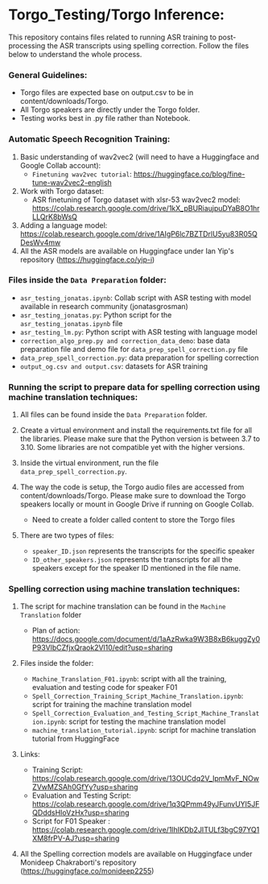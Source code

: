 # Torgo_Testing/Torgo Inference:

This repository contains files related to running ASR training to post-processing the ASR transcripts using spelling correction. Follow the files below to understand the whole process.

### **General Guidelines:**

- Torgo files are expected base on output.csv to be in content/downloads/Torgo.
- All Torgo speakers are directly under the Torgo folder.
- Testing works best in .py file rather than Notebook.

### Automatic Speech Recognition Training:
1. Basic understanding of wav2vec2 (will need to have a Huggingface and Google Collab account):
   - `Finetuning wav2vec tutorial`: https://huggingface.co/blog/fine-tune-wav2vec2-english
2. Work with Torgo dataset:
   - ASR finetuning of Torgo dataset with xlsr-53 wav2vec2 model: https://colab.research.google.com/drive/1kX_pBURiaujpuDYaB8O1hrLLQrK8bWsQ
3. Adding a language model: https://colab.research.google.com/drive/1AIgP6lc7BZTDrlU5yu83R05QDesWv4mw
4. All the ASR models are available on Huggingface under Ian Yip's repository (https://huggingface.co/yip-i)

### Files inside the `Data Preparation` folder:
- `asr_testing_jonatas.ipynb`: Collab script with ASR testing with model available in research community (jonatasgrosman)
- `asr_testing_jonatas.py`: Python script for the `asr_testing_jonatas.ipynb` file
- `asr_testing_lm.py`: Python script with ASR testing with language model
- `correction_algo_prep.py and correction_data_demo`: base data preparation file and demo file for `data_prep_spell_correction.py` file
- `data_prep_spell_correction.py`: data preparation for spelling correction
- `output_og.csv and output.csv`: datasets for ASR training

### **Running the script to prepare data for spelling correction using machine translation techniques:**

1. All files can be found inside the `Data Preparation` folder.

2. Create a virtual environment and install the requirements.txt file for all the libraries. Please make sure that the Python version is between 3.7 to 3.10. Some libraries are not compatible yet with the higher versions.

3. Inside the virtual environment, run the file `data_prep_spell_correction.py`.

4. The way the code is setup, the Torgo audio files are accessed from content/downloads/Torgo. Please make sure to download the Torgo speakers locally or mount in Google Drive if running on Google Collab.

   - Need to create a folder called content to store the Torgo files

5. There are two types of files:
   - `speaker_ID.json` represents the transcripts for the specific speaker
   - `ID_other_speakers.json` represents the transcripts for all the speakers except for the speaker ID mentioned in the file name.

### **Spelling correction using machine translation techniques:**

1. The script for machine translation can be found in the `Machine Translation` folder

   - Plan of action: https://docs.google.com/document/d/1aAzRwka9W3B8xB6kuggZy0P93VlbCZfjxQraok2Vl10/edit?usp=sharing

2. Files inside the folder:
   - `Machine_Translation_F01.ipynb`: script with all the training, evaluation and testing code for speaker F01
   - `Spell_Correction_Training_Script_Machine_Translation.ipynb`: script for training the machine translation model
   - `Spell_Correction_Evaluation_and_Testing_Script_Machine_Translation.ipynb`: script for testing the machine translation model
   - `machine_translation_tutorial.ipynb`: script for machine translation tutorial from HuggingFace

3. Links:
   -  Training Script: https://colab.research.google.com/drive/13OUCdq2V_IpmMvF_NOwZVwMZSAh0GfYy?usp=sharing
   -  Evaluation and Testing Script: https://colab.research.google.com/drive/1q3QPmm49yJFunvUYI5JFQDddsHIoVzHx?usp=sharing   
   -  Script for F01 Speaker : https://colab.research.google.com/drive/1lhIKDb2JITULf3bgC97YQ1XM8frPV-AJ?usp=sharing

4. All the Spelling correction models are available on Huggingface under Monideep Chakraborti's repository (https://huggingface.co/monideep2255)


